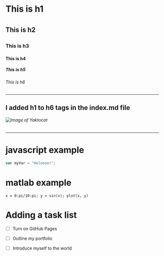 # This is h1 <h1>
## This is h2 <h2>
### This is h3 <h3>
#### This is h4 <h4>
##### This is h5 <h5>
###### This is h6 <h6>
-------------------------------------------
I added h1 to h6 tags in the index.md file
-------------------------------------------
###### ![Image of Yaktocat](https://octodex.github.com/images/yaktocat.png)
-------------------------------------------

# javascript example
``` javascript
var myVar = "Heloooo!";
```

# matlab example
```
x = 0:pi/10:pi; y = sin(x); plot(x, y)
```
# Adding a task list
- [ ] Turn on GitHub Pages
- [ ] Outline my portfolio
- [ ] Introduce myself to the world


